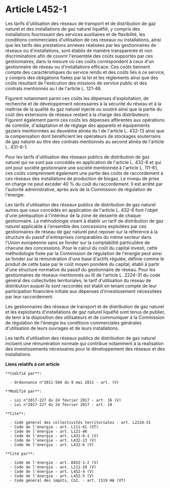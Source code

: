 # Article L452-1

Les tarifs d'utilisation des réseaux de transport et de distribution de gaz naturel et des installations de gaz naturel
liquéfié, y compris des installations fournissant des services auxiliaires et de flexibilité, les conditions commerciales
d'utilisation de ces réseaux ou installations, ainsi que les tarifs des prestations annexes réalisées par les gestionnaires
de réseaux ou d'installations, sont établis de manière transparente et non discriminatoire afin de couvrir l'ensemble des
coûts supportés par ces gestionnaires, dans la mesure où ces coûts correspondent à ceux d'un gestionnaire de réseau ou
d'installations efficace. Ces coûts tiennent compte des caractéristiques du service rendu et des coûts liés à ce service, y
compris des obligations fixées par la loi et les règlements ainsi que des coûts résultant de l'exécution des missions de
service public et des contrats mentionnés au I de l'article L. 121-46. 

Figurent notamment parmi ces coûts les dépenses d'exploitation, de recherche et de développement nécessaires à la sécurité du
réseau et à la maîtrise de la qualité du gaz naturel injecté ou soutiré ainsi que la partie du coût des extensions de réseaux
restant à la charge des distributeurs. Figurent également parmi ces coûts les dépenses afférentes aux opérations de contrôle,
d'adaptation et de réglage des appareils et équipements gaziers mentionnées au deuxième alinéa du I de l'article L. 432-13
ainsi que la compensation dont bénéficient les opérateurs de stockages souterrains de gaz naturel au titre des contrats
mentionnés au second alinéa de l'article L. 431-6-1. 

Pour les tarifs d'utilisation des réseaux publics de distribution de gaz naturel qui ne sont pas concédés en application de
l'article L. 432-6 et qui ont pour société gestionnaire une société mentionnée à l'article L. 111-61, ces coûts comprennent
également une partie des coûts de raccordement à ces réseaux des installations de production de biogaz. Le niveau de prise en
charge ne peut excéder 40 % du coût du raccordement. Il est arrêté par l'autorité administrative, après avis de la Commission
de régulation de l'énergie. 

Les tarifs d'utilisation des réseaux publics de distribution de gaz naturel autres que ceux concédés en application de
l'article L. 432-6 font l'objet d'une péréquation à l'intérieur de la zone de desserte de chaque gestionnaire. La
méthodologie visant à établir un tarif de distribution de gaz naturel applicable à l'ensemble des concessions exploitées par
ces gestionnaires de réseau de gaz naturel peut reposer sur la référence à la structure du passif d'entreprises comparables
du même secteur dans l'Union européenne sans se fonder sur la comptabilité particulière de chacune des concessions. Pour le
calcul du coût du capital investi, cette méthodologie fixée par la Commission de régulation de l'énergie peut ainsi se fonder
sur la rémunération d'une base d'actifs régulée, définie comme le produit de cette base par le coût moyen pondéré du capital,
établi à partir d'une structure normative du passif du gestionnaire de réseau. Pour les gestionnaires de réseaux mentionnés
au III de l'article L. 2224-31 du code général des collectivités territoriales, le tarif d'utilisation du réseau de
distribution auquel ils sont raccordés est établi en tenant compte de leur participation financière initiale aux dépenses
d'investissement nécessitées par leur raccordement. 

Les gestionnaires des réseaux de transport et de distribution de gaz naturel et les exploitants d'installations de gaz
naturel liquéfié sont tenus de publier, de tenir à la disposition des utilisateurs et de communiquer à la Commission de
régulation de l'énergie les conditions commerciales générales d'utilisation de leurs ouvrages et de leurs installations. 

Les tarifs d'utilisation des réseaux publics de distribution de gaz naturel incluent une rémunération normale qui contribue
notamment à la réalisation des investissements nécessaires pour le développement des réseaux et des installations.

**Liens relatifs à cet article**

	**Codifié par**:

	  - Ordonnance n°2011-504 du 9 mai 2011 - art. (V)

	**Modifié par**:

	  - Loi n°2017-227 du 24 février 2017 - art. 16 (V)
	  - Loi n°2017-227 du 24 février 2017 - art. 19

	**Cite**:

	  - Code général des collectivités territoriales - art. L2224-31
	  - Code de l'énergie - art. L111-61 (VT)
	  - Code de l'énergie - art. L121-46
	  - Code de l'énergie - art. L431-6-1 (V)
	  - Code de l'énergie - art. L432-13 (V)
	  - Code de l'énergie - art. L432-6 (V)

	**Cité par**:

	  - Code de l'énergie - art. D452-1-2 (V)
	  - Code de l'énergie - art. L111-19 (V)
	  - Code de l'énergie - art. L452-4 (V)
	  - Code de l'énergie - art. L452-5 (V)
	  - Code général des impôts, CGI. - art. 1519 HA (VT)
